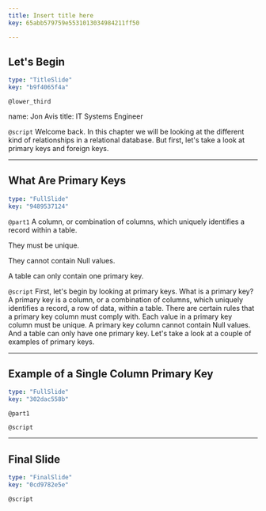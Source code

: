 ```yaml
---
title: Insert title here
key: 65abb579759e5531013034984211ff50

---
```

## Let's Begin

```yaml
type: "TitleSlide"
key: "b9f4065f4a"
```

`@lower_third`

name: Jon Avis
title: IT Systems Engineer


`@script`
Welcome back. In this chapter we will be looking at the different kind of relationships in a relational database. But first, let's take a look at primary keys and foreign keys.


---
## What Are Primary Keys

```yaml
type: "FullSlide"
key: "9489537124"
```

`@part1`
A column, or combination of columns, which uniquely identifies a record within a table.

They must be unique.

They cannot contain Null values.

A table can only contain one primary key.


`@script`
First, let's begin by looking at primary keys. What is a primary key? A primary key is a column, or a combination of columns, which uniquely identifies a record, a row of data, within a table. There are certain rules that a primary key column must comply with. Each value in a primary key column must be unique. A primary key column cannot contain Null values. And a table can only have one primary key. Let's take a look at a couple of examples of primary keys.


---
## Example of a Single Column Primary Key

```yaml
type: "FullSlide"
key: "302dac558b"
```

`@part1`



`@script`



---
## Final Slide

```yaml
type: "FinalSlide"
key: "0cd9782e5e"
```

`@script`


